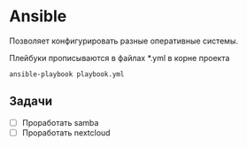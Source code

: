 # Ansible
Позволяет конфигурировать разные оперативные системы.

Плейбуки прописываются в файлах *.yml в корне проекта

```
ansible-playbook playbook.yml
```

## Задачи
- [ ] Проработать samba
- [ ] Проработать nextcloud
